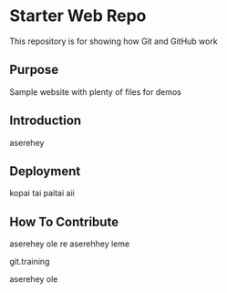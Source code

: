 # Starter Web Repo

This repository is for showing how Git and GitHub work

## Purpose

Sample website with plenty of files for demos

## Introduction

aserehey

## Deployment

kopai tai paitai aii

## How To Contribute

aserehey ole re aserehhey  leme

git.training

aserehey ole

